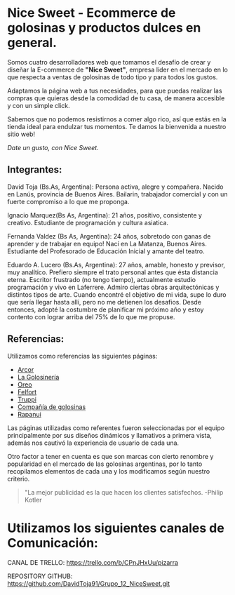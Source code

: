  # Nice Sweet - Ecommerce de golosinas y productos dulces en general.

Somos cuatro desarrolladores web que tomamos el desafío de crear y diseñar la E-commerce de **"Nice Sweet"**, empresa líder en el mercado en lo que respecta a ventas de golosinas de todo tipo y para todos los gustos. 


Adaptamos la página web a tus necesidades, para que puedas realizar las compras que quieras desde la comodidad de tu casa, de manera accesible y con un simple click. 

Sabemos que no podemos resistirnos a comer algo rico, así que estás en la tienda ideal para endulzar tus momentos.
Te damos la bienvenida a nuestro sitio web!

_Date un gusto, con Nice Sweet._

## Integrantes:

David Toja (Bs.As, Argentina):
Persona activa, alegre y compañera. Nacido en Lanús, provincia de Buenos Aires.
Bailarin, trabajador comercial y con un fuerte compromiso a lo que me proponga.

Ignacio Marquez(Bs As, Argentina):
21 años, positivo, consistente y creativo. Estudiante de programación y cultura asiatica.

Fernanda Valdez (Bs As, Argentina):
24 años, sobretodo con ganas de aprender y de trabajar en equipo! Nací en La Matanza, Buenos Aires. Estudiante del Profesorado de Educación Inicial y amante del teatro.

Eduardo A. Lucero (Bs.As, Argentina):
27 años, amable, honesto y previsor, muy analítico. Prefiero siempre el trato personal antes que ésta distancia eterna. Escritor frustrado (no tengo tiempo), actualmente estudio programación y vivo en Laferrere. Admiro ciertas obras arquitectónicas y distintos tipos de arte.
Cuando encontré el objetivo de mi vida, supe lo duro que sería llegar hasta allí, pero no me detienen los desafios. Desde entonces, adopté la costumbre de planificar mi próximo año y estoy contento con lograr arriba del 75% de lo que me propuse.

## Referencias:
Utilizamos como referencias las siguientes páginas:

* [Arcor](https://www.arcor.com/ar/)
* [La Golosinería](https://www.lagolosineria.com.ar/)
* [Oreo](https://www.oreo.com/)
* [Felfort](https://www.felfort.com.ar/)
* [Truppi](https://www.truppi.com.ar/)
* [Compañía de golosinas](http://xn--compaiadegolosinas-r0b.com/)
* [Rapanui](https://chocolatesrapanui.com.ar/)

Las páginas utilizadas como referentes fueron seleccionadas por el equipo principalmente por sus diseños dinámicos y llamativos a primera vista, además nos cautivó la experiencia de usuario de cada una.

Otro factor a tener en cuenta es que son marcas con cierto renombre y popularidad en el mercado de las golosinas argentinas, por lo tanto recopilamos elementos de cada una y los modificamos según nuestro criterio.


> "La mejor publicidad es la que hacen los clientes satisfechos.  -Philip Kotler

# Utilizamos los siguientes canales de Comunicación:

CANAL DE TRELLO:
        https://trello.com/b/CPnJHxUu/pizarra

REPOSITORY GITHUB:
        https://github.com/DavidToja91/Grupo_12_NiceSweet.git  